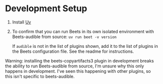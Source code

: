 # Development Setup

1. Install [Uv](https://docs.astral.sh/uv/#getting-started)
2. To confirm that you can run Beets in its own isolated environment with Beets-audible from source: `uv run beet -v version`

   If `audible` is not in the list of plugins shown, add it to the list of plugins in the Beets configuration file. See the readme for instructions.

Warning: installing the beets-copyartifacts3 plugin in development breaks the ability to run Beets-audible from source, I'm unsure why this only happens in development. I've seen this happening with other plugins, so this isn't specific to beets-audible.
